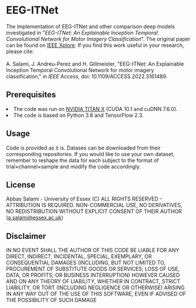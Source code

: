 # EEG-ITNet
The implementation of EEG-ITNet and other comparison deep models investigated in 
"<em>EEG-ITNet: An Explainable Inception Temporal Convolutional Network for Motor Imagery Classification</em>".
The original paper can be found on <a href="https://ieeexplore.ieee.org/stamp/stamp.jsp?tp=&arnumber=9739771&isnumber=6514899/">IEEE Xplore</a>. 
If you find this work useful in your research, please cite:
<br><br>A. Salami, J. Andreu-Perez and H. Gillmeister, 
"EEG-ITNet: An Explainable Inception Temporal Convolutional Network for motor imagery classification," 
in <em>IEEE Access</em>, doi: 10.1109/ACCESS.2022.3161489.
## Prerequisites
<li>The code was run on <a href="https://www.nvidia.com/en-us/geforce/products/10series/titan-x-pascal/">NVIDIA TITAN X</a> (CUDA 10.1 and cuDNN 7.6.0).</li> 
<li>The code is based on Python 3.8 and TensorFlow 2.3.</li> 

## Usage
Code is provided as it is. Datases can be downloaded from their corresponding repositories. If you would like to use your own dataset, remember to reshape the data for each subject to the format of trial<span>&#215;</span>channel<span>&#215;</span>sample and modify the code accordingly. 

## License
Abbas Salami - University of Essex (C) ALL RIGHTS RESERVED - ATTRIBUTION IS REQUIRED. NON-COMMERCIAL USE, NO DERIVATIVES, NO REDISTRIBUTION WITHOUT EXPLICIT CONSENT OF THEIR AUTHOR (a.salami@essex.ac.uk)

## Disclaimer
IN NO EVENT SHALL THE AUTHOR OF THIS CODE BE LIABLE FOR ANY DIRECT, INDIRECT, INCIDENTAL, SPECIAL, EXEMPLARY, OR CONSEQUENTIAL DAMAGES (INCLUDING, BUT NOT LIMITED TO, PROCUREMENT OF SUBSTITUTE GOODS OR SERVICES; LOSS OF USE, DATA, OR PROFITS; OR BUSINESS INTERRUPTION) HOWEVER CAUSED AND ON ANY THEORY OF LIABILITY, WHETHER IN CONTRACT, STRICT LIABILITY, OR TORT (INCLUDING NEGLIGENCE OR OTHERWISE) ARISING IN ANY WAY OUT OF THE USE OF THIS SOFTWARE, EVEN IF ADVISED OF THE POSSIBILITY OF SUCH DAMAGE




